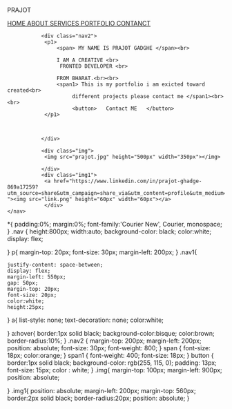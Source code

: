 <!DOCTYPE html>
<html lang="en">
<head>
    <meta charset="UTF-8">
    <meta name="viewport" content="width=device-width, initial-scale=1.0">
    <link rel=" stylesheet" href="prajot.css">
    <link rel="stylesheet" href="https://cdnjs.cloudflare.com/ajax/libs/font-awesome/6.4.2/css/all.min.css">
    <title>porfolio</title>
</head>
<body>
    <nav>
        <div class="nav">
            <p>PRAJOT</p>
            <div class="nav1">
                <a href="#"> HOME </a>
                <a href="#"> ABOUT </a>
                <a href="#"> SERVICES </a>
                <a href="#"> PORTFOLIO </a>
                <a href="#"> CONTANCT </a> </div>

               <div class="nav2">
                <p1>
                    <span> MY NAME IS PRAJOT GADGHE </span><br>

                    I AM A CREATIVE <br>
                     FRONTED DEVELOPER <br>

                    FROM BHARAT.<br><br>
                    <span1> This is my portfolio i am exicted toward created<br>
                         different projects please contact me </span1><br><br>
                         <button>   Contact ME   </button>
                </p1>



               </div>

               <div class="img">
                <img src="prajot.jpg" height="500px" width="350px"></img>

               </div>
               <div class="img1">
                <a href="https://www.linkedin.com/in/prajot-ghadge-869a17259?utm_source=share&utm_campaign=share_via&utm_content=profile&utm_medium=android_app "><img src="link.png" height="60px" width="60px"></a>
                </div>
    </nav>
</body>
</html>
*{
    padding:0%;
    margin:0%;
    font-family:'Courier New', Courier, monospace;
}
.nav {
    height:800px;
    width:auto;
    background-color: black;
    color:white;
    display: flex;


}
p{
    margin-top: 20px;
    font-size: 30px;
    margin-left: 200px;
}
.nav1{
    

    justify-content: space-between;
    display: flex;
    margin-left: 550px;
    gap: 50px;
    margin-top: 20px;
    font-size: 20px;
    color:white;
    height:25px;
   
}
a{
    list-style: none;
    text-decoration: none;
    color:white;

}
a:hover{
    border:1px solid black;
    background-color:bisque;
    color:brown;
    border-radius:10%;
}
.nav2 {
    margin-top: 200px;
    margin-left: 200px;
    position: absolute;
    font-size: 30px;
    font-weight: 800;
}
span {
    font-size: 18px;
    color:orange;
}
span1 {
    font-weight: 400;
    font-size: 18px;
}
button {
    border:1px solid black;
    background-color: rgb(255, 115, 0);
    padding: 13px;
    font-size: 15px;
    color : white;
}
.img{
    margin-top: 100px;
    margin-left: 900px;
    position: absolute;
    
}
.img1{
    position: absolute;
    margin-left: 200px;
    margin-top: 560px;
    border:2px solid black;
    border-radius:20px;
    position: absolute;
}
